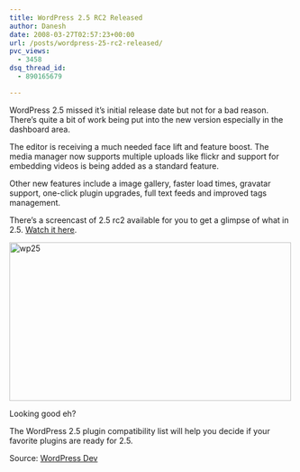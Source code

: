 ```yaml
---
title: WordPress 2.5 RC2 Released
author: Danesh
date: 2008-03-27T02:57:23+00:00
url: /posts/wordpress-25-rc2-released/
pvc_views:
  - 3458
dsq_thread_id:
  - 890165679

---
```

WordPress 2.5 missed it&#8217;s initial release date but not for a bad reason. There&#8217;s quite a bit of work being put into the new version especially in the dashboard area.

The editor is receiving a much needed face lift and feature boost. The media manager now supports multiple uploads like flickr and support for embedding videos is being added as a standard feature.

Other new features include a image gallery, faster load times, gravatar support, one-click plugin upgrades, full text feeds and improved tags management.

There&#8217;s a screencast of 2.5 rc2 available for you to get a glimpse of what in 2.5. [Watch it here][1].

[<img loading="lazy" src="http://farm3.static.flickr.com/2399/2364830043_455117cb61.jpg" alt="wp25" border="0" height="281" width="500" />][2]

Looking good eh?

The WordPress 2.5 plugin compatibility list will help you decide if your favorite plugins are ready for 2.5.

Source: [WordPress Dev][1]

 [1]: http://wordpress.org/development/2008/03/wordpress-25-rc2/
 [2]: http://www.flickr.com/photos/dannyportal/2364830043/ "wp25 by vwvr9, on Flickr"